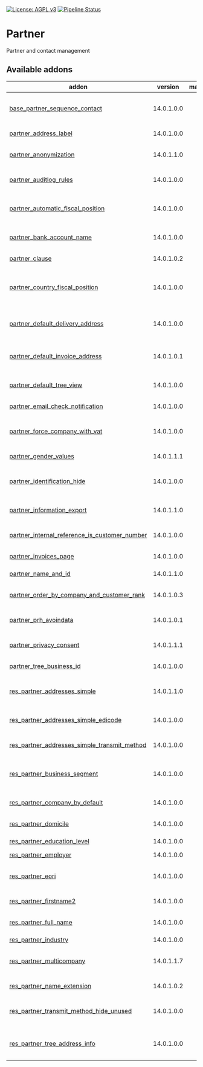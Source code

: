 [![License: AGPL v3](https://img.shields.io/badge/License-AGPL%20v3-blue.svg)](https://www.gnu.org/licenses/agpl-3.0)
[![Pipeline Status](https://gitlab.com/tawasta/odoo/partner/badges/14.0-dev/pipeline.svg)](https://gitlab.com/tawasta/odoo/partner/-/pipelines/)

Partner
=====
Partner and contact management

[//]: # (addons)

Available addons
----------------
addon | version | maintainers | summary
--- | --- | --- | ---
[base_partner_sequence_contact](base_partner_sequence_contact/) | 14.0.1.0.0 |  | Give unique partner sequence numbers for all partner types
[partner_address_label](partner_address_label/) | 14.0.1.0.0 |  | Partner - Address Label
[partner_anonymization](partner_anonymization/) | 14.0.1.1.0 |  | Allows anonymization partners
[partner_auditlog_rules](partner_auditlog_rules/) | 14.0.1.0.0 |  | Adds audit log rules for res partner
[partner_automatic_fiscal_position](partner_automatic_fiscal_position/) | 14.0.1.0.0 |  | Set new partner fiscal position based on fiscal position rules
[partner_bank_account_name](partner_bank_account_name/) | 14.0.1.0.0 |  | Add a name for partner bank account
[partner_clause](partner_clause/) | 14.0.1.0.2 |  | Partner clause records
[partner_country_fiscal_position](partner_country_fiscal_position/) | 14.0.1.0.0 |  | Automatically selects Partner's Fiscal Position based on its country
[partner_default_delivery_address](partner_default_delivery_address/) | 14.0.1.0.0 |  | Allows defining a default delivery address for partners
[partner_default_invoice_address](partner_default_invoice_address/) | 14.0.1.0.1 |  | Allows defining a default invoice address for partners
[partner_default_tree_view](partner_default_tree_view/) | 14.0.1.0.0 |  | Defaults Contacts action to tree view
[partner_email_check_notification](partner_email_check_notification/) | 14.0.1.0.0 |  | Require partner email in views
[partner_force_company_with_vat](partner_force_company_with_vat/) | 14.0.1.0.0 |  | Force partner type to company when VAT is given
[partner_gender_values](partner_gender_values/) | 14.0.1.1.1 |  | Partner gender values
[partner_identification_hide](partner_identification_hide/) | 14.0.1.0.0 |  | Hide partner identification page from non-admins
[partner_information_export](partner_information_export/) | 14.0.1.1.0 |  | Allows exporting all partner information
[partner_internal_reference_is_customer_number](partner_internal_reference_is_customer_number/) | 14.0.1.0.0 |  | Use Internal reference as Customer number
[partner_invoices_page](partner_invoices_page/) | 14.0.1.0.0 |  | Invoices page on partner form
[partner_name_and_id](partner_name_and_id/) | 14.0.1.1.0 |  | Partner name and ID
[partner_order_by_company_and_customer_rank](partner_order_by_company_and_customer_rank/) | 14.0.1.0.3 |  | Order Partners by is_company and customer_rank
[partner_prh_avoindata](partner_prh_avoindata/) | 14.0.1.0.1 |  | Fetch partner information from PRH
[partner_privacy_consent](partner_privacy_consent/) | 14.0.1.1.1 |  | Adds privacy consent helpers for partner
[partner_tree_business_id](partner_tree_business_id/) | 14.0.1.0.0 |  | Res Partner Business ID
[res_partner_addresses_simple](res_partner_addresses_simple/) | 14.0.1.1.0 |  | Show company addresses and contacts in list instead of cards
[res_partner_addresses_simple_edicode](res_partner_addresses_simple_edicode/) | 14.0.1.0.0 |  | Add edicode to simple address tree view
[res_partner_addresses_simple_transmit_method](res_partner_addresses_simple_transmit_method/) | 14.0.1.0.0 |  | Add transmit method to simple address tree view
[res_partner_business_segment](res_partner_business_segment/) | 14.0.1.0.0 |  | Add multilayer business segments for partners
[res_partner_company_by_default](res_partner_company_by_default/) | 14.0.1.0.0 |  | New partners are companies by default
[res_partner_domicile](res_partner_domicile/) | 14.0.1.0.0 |  | Adds domicile field for partner
[res_partner_education_level](res_partner_education_level/) | 14.0.1.0.0 |  | Partner Education level
[res_partner_employer](res_partner_employer/) | 14.0.1.0.0 |  | Partner employer
[res_partner_eori](res_partner_eori/) | 14.0.1.0.0 |  | Adds field for EORI number to res.partner and res.company
[res_partner_firstname2](res_partner_firstname2/) | 14.0.1.0.0 |  | Partner firstname2
[res_partner_full_name](res_partner_full_name/) | 14.0.1.0.0 |  | Adds a full recursive name for partners
[res_partner_industry](res_partner_industry/) | 14.0.1.0.0 |  | Partner Industry
[res_partner_multicompany](res_partner_multicompany/) | 14.0.1.1.7 |  | Allows tagging a partner to multiple companies
[res_partner_name_extension](res_partner_name_extension/) | 14.0.1.0.2 |  | Name extension field for partner
[res_partner_transmit_method_hide_unused](res_partner_transmit_method_hide_unused/) | 14.0.1.0.0 |  | Hide transmit_method if partner is not a customer/supplier
[res_partner_tree_address_info](res_partner_tree_address_info/) | 14.0.1.0.0 |  | Street, city and zip are shown in the partner tree view

[//]: # (end addons)
